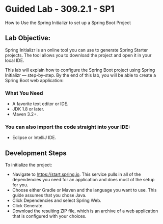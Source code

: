 # Guided Lab - 309.2.1 - SP1
How to Use the Spring Initializr to set up a Spring Boot Project

## Lab Objective: 
Spring Initializr is an online tool you can use to generate Spring Starter projects. The tool allows you to download the project and open it in your local IDE.

This lab will explain how to configure the Spring Boot project using Spring Initializr — step-by-step. By the end of this lab, you will be able to create a Spring Boot web application:

### What You Need
* A favorite text editor or IDE.
* JDK 1.8 or later.
* Maven 3.2+.

### You can also import the code straight into your IDE:
* Eclipse or IntelliJ IDE.

## Development Steps
To initialize the project:
- Navigate to https://start.spring.io. This service pulls in all of the dependencies you need for an application and does most of the setup for you.
- Choose either Gradle or Maven and the language you want to use. This guide assumes that you chose Java.
- Click Dependencies and select Spring Web.
- Click Generate.
- Download the resulting ZIP file, which is an archive of a web application that is configured with your choices.
